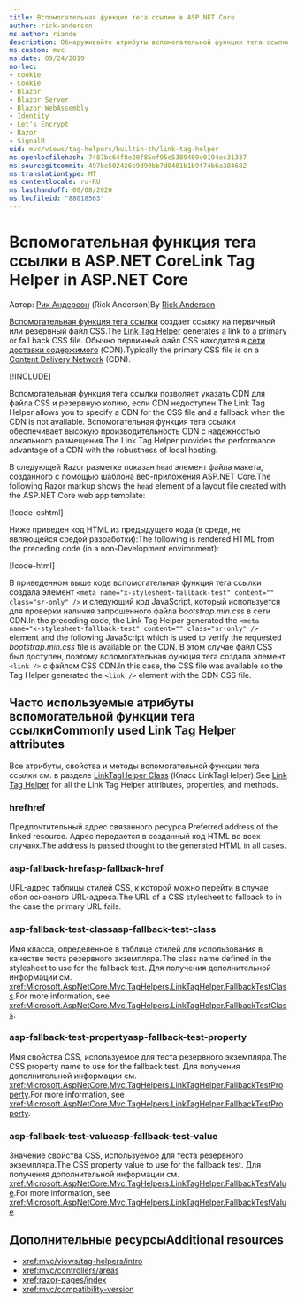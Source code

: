 ```yaml
---
title: Вспомогательная функция тега ссылки в ASP.NET Core
author: rick-anderson
ms.author: riande
description: Обнаруживайте атрибуты вспомогательной функции тега ссылки ASP.NET Core и роль, которую играет каждый атрибут в расширении поведения тега ссылки HTML.
ms.custom: mvc
ms.date: 09/24/2019
no-loc:
- cookie
- Cookie
- Blazor
- Blazor Server
- Blazor WebAssembly
- Identity
- Let's Encrypt
- Razor
- SignalR
uid: mvc/views/tag-helpers/builtin-th/link-tag-helper
ms.openlocfilehash: 7487bc64f8e20f85ef95e5389409c0194ec31337
ms.sourcegitcommit: 497be502426e9d90bb7d0401b1b9f74b6a384682
ms.translationtype: MT
ms.contentlocale: ru-RU
ms.lasthandoff: 08/08/2020
ms.locfileid: "88018563"
---
```

# <a name="link-tag-helper-in-aspnet-core"></a><span data-ttu-id="867cf-103">Вспомогательная функция тега ссылки в ASP.NET Core</span><span class="sxs-lookup"><span data-stu-id="867cf-103">Link Tag Helper in ASP.NET Core</span></span>

<span data-ttu-id="867cf-104">Автор: [Рик Андерсон](https://twitter.com/RickAndMSFT) (Rick Anderson)</span><span class="sxs-lookup"><span data-stu-id="867cf-104">By [Rick Anderson](https://twitter.com/RickAndMSFT)</span></span>

<span data-ttu-id="867cf-105">[Вспомогательная функция тега ссылки](xref:Microsoft.AspNetCore.Mvc.TagHelpers.LinkTagHelper) создает ссылку на первичный или резервный файл CSS.</span><span class="sxs-lookup"><span data-stu-id="867cf-105">The [Link Tag Helper](xref:Microsoft.AspNetCore.Mvc.TagHelpers.LinkTagHelper) generates a link to a primary or fall back CSS file.</span></span> <span data-ttu-id="867cf-106">Обычно первичный файл CSS находится в [сети доставки содержимого](/office365/enterprise/content-delivery-networks#what-exactly-is-a-cdn) (CDN).</span><span class="sxs-lookup"><span data-stu-id="867cf-106">Typically the primary CSS file is on a [Content Delivery Network](/office365/enterprise/content-delivery-networks#what-exactly-is-a-cdn) (CDN).</span></span>

[!INCLUDE[](~/includes/cdn.md)]

<span data-ttu-id="867cf-107">Вспомогательная функция тега ссылки позволяет указать CDN для файла CSS и резервную копию, если CDN недоступен.</span><span class="sxs-lookup"><span data-stu-id="867cf-107">The Link Tag Helper allows you to specify a CDN for the CSS file and a fallback when the CDN is not available.</span></span> <span data-ttu-id="867cf-108">Вспомогательная функция тега ссылки обеспечивает высокую производительность CDN с надежностью локального размещения.</span><span class="sxs-lookup"><span data-stu-id="867cf-108">The Link Tag Helper provides the performance advantage of a CDN with the robustness of local hosting.</span></span>

<span data-ttu-id="867cf-109">В следующей Razor разметке показан `head` элемент файла макета, созданного с помощью шаблона веб-приложения ASP.NET Core.</span><span class="sxs-lookup"><span data-stu-id="867cf-109">The following Razor markup shows the `head` element of a layout file created with the ASP.NET Core web app template:</span></span>

[!code-cshtml[](link-tag-helper/sample/_Layout.cshtml?name=snippet)]

<span data-ttu-id="867cf-110">Ниже приведен код HTML из предыдущего кода (в среде, не являющейся средой разработки):</span><span class="sxs-lookup"><span data-stu-id="867cf-110">The following is rendered HTML from the preceding code (in a non-Development environment):</span></span>

[!code-html[](link-tag-helper/sample/HtmlPage1.html)]

<span data-ttu-id="867cf-111">В приведенном выше коде вспомогательная функция тега ссылки создала элемент `<meta name="x-stylesheet-fallback-test" content="" class="sr-only" />` и следующий код JavaScript, который используется для проверки наличия запрошенного файла *bootstrap.min.css* в сети CDN.</span><span class="sxs-lookup"><span data-stu-id="867cf-111">In the preceding code, the Link Tag Helper generated the `<meta name="x-stylesheet-fallback-test" content="" class="sr-only" />` element and the following JavaScript which is used to verify the requested *bootstrap.min.css* file is available on the CDN.</span></span> <span data-ttu-id="867cf-112">В этом случае файл CSS был доступен, поэтому вспомогательная функция тега создала элемент `<link />` с файлом CSS CDN.</span><span class="sxs-lookup"><span data-stu-id="867cf-112">In this case, the CSS file was available so the Tag Helper generated the `<link />` element with the CDN CSS file.</span></span>

## <a name="commonly-used-link-tag-helper-attributes"></a><span data-ttu-id="867cf-113">Часто используемые атрибуты вспомогательной функции тега ссылки</span><span class="sxs-lookup"><span data-stu-id="867cf-113">Commonly used Link Tag Helper attributes</span></span>

<span data-ttu-id="867cf-114">Все атрибуты, свойства и методы вспомогательной функции тега ссылки см. в разделе [LinkTagHelper Class](xref:Microsoft.AspNetCore.Mvc.TagHelpers.LinkTagHelper) (Класс LinkTagHelper).</span><span class="sxs-lookup"><span data-stu-id="867cf-114">See [Link Tag Helper](xref:Microsoft.AspNetCore.Mvc.TagHelpers.LinkTagHelper)  for all the Link Tag Helper attributes, properties, and methods.</span></span>

### <a name="href"></a><span data-ttu-id="867cf-115">href</span><span class="sxs-lookup"><span data-stu-id="867cf-115">href</span></span>

<span data-ttu-id="867cf-116">Предпочтительный адрес связанного ресурса.</span><span class="sxs-lookup"><span data-stu-id="867cf-116">Preferred address of the linked resource.</span></span> <span data-ttu-id="867cf-117">Адрес передается в созданный код HTML во всех случаях.</span><span class="sxs-lookup"><span data-stu-id="867cf-117">The address is passed thought to the generated HTML in all cases.</span></span>

### <a name="asp-fallback-href"></a><span data-ttu-id="867cf-118">asp-fallback-href</span><span class="sxs-lookup"><span data-stu-id="867cf-118">asp-fallback-href</span></span>

<span data-ttu-id="867cf-119">URL-адрес таблицы стилей CSS, к которой можно перейти в случае сбоя основного URL-адреса.</span><span class="sxs-lookup"><span data-stu-id="867cf-119">The URL of a CSS stylesheet to fallback to in the case the primary URL fails.</span></span>

### <a name="asp-fallback-test-class"></a><span data-ttu-id="867cf-120">asp-fallback-test-class</span><span class="sxs-lookup"><span data-stu-id="867cf-120">asp-fallback-test-class</span></span>

<span data-ttu-id="867cf-121">Имя класса, определенное в таблице стилей для использования в качестве теста резервного экземпляра.</span><span class="sxs-lookup"><span data-stu-id="867cf-121">The class name defined in the stylesheet to use for the fallback test.</span></span> <span data-ttu-id="867cf-122">Для получения дополнительной информации см. <xref:Microsoft.AspNetCore.Mvc.TagHelpers.LinkTagHelper.FallbackTestClass>.</span><span class="sxs-lookup"><span data-stu-id="867cf-122">For more information, see <xref:Microsoft.AspNetCore.Mvc.TagHelpers.LinkTagHelper.FallbackTestClass>.</span></span>

### <a name="asp-fallback-test-property"></a><span data-ttu-id="867cf-123">asp-fallback-test-property</span><span class="sxs-lookup"><span data-stu-id="867cf-123">asp-fallback-test-property</span></span>

<span data-ttu-id="867cf-124">Имя свойства CSS, используемое для теста резервного экземпляра.</span><span class="sxs-lookup"><span data-stu-id="867cf-124">The CSS property name to use for the fallback test.</span></span> <span data-ttu-id="867cf-125">Для получения дополнительной информации см. <xref:Microsoft.AspNetCore.Mvc.TagHelpers.LinkTagHelper.FallbackTestProperty>.</span><span class="sxs-lookup"><span data-stu-id="867cf-125">For more information, see <xref:Microsoft.AspNetCore.Mvc.TagHelpers.LinkTagHelper.FallbackTestProperty>.</span></span>

### <a name="asp-fallback-test-value"></a><span data-ttu-id="867cf-126">asp-fallback-test-value</span><span class="sxs-lookup"><span data-stu-id="867cf-126">asp-fallback-test-value</span></span>

<span data-ttu-id="867cf-127">Значение свойства CSS, используемое для теста резервного экземпляра.</span><span class="sxs-lookup"><span data-stu-id="867cf-127">The CSS property value to use for the fallback test.</span></span> <span data-ttu-id="867cf-128">Для получения дополнительной информации см. <xref:Microsoft.AspNetCore.Mvc.TagHelpers.LinkTagHelper.FallbackTestValue>.</span><span class="sxs-lookup"><span data-stu-id="867cf-128">For more information, see <xref:Microsoft.AspNetCore.Mvc.TagHelpers.LinkTagHelper.FallbackTestValue>.</span></span>

## <a name="additional-resources"></a><span data-ttu-id="867cf-129">Дополнительные ресурсы</span><span class="sxs-lookup"><span data-stu-id="867cf-129">Additional resources</span></span>

* <xref:mvc/views/tag-helpers/intro>
* <xref:mvc/controllers/areas>
* <xref:razor-pages/index>
* <xref:mvc/compatibility-version>
